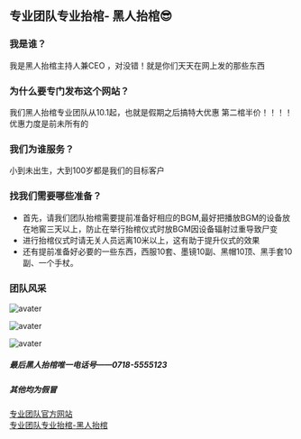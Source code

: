 ##  专业团队专业抬棺- 黑人抬棺😎

### 我是谁？
我是黑人抬棺主持人兼CEO ，对没错！就是你们天天在网上发的那些东西

### 为什么要专门发布这个网站？
我们黑人抬棺专业团队从10.1起，也就是假期之后搞特大优惠
第二棺半价！！！！优惠力度是前未所有的

### 我们为谁服务？
小到未出生，大到100岁都是我们的目标客户

### 找我们需要哪些准备？
- 首先，请我们团队抬棺需要提前准备好相应的BGM,最好把播放BGM的设备放在地窖三天以上，防止在举行抬棺仪式时放BGM因设备辐射过重导致尸变
- 进行抬棺仪式时请无关人员远离10米以上，这有助于提升仪式的效果
- 还有提前准备好必要的一些东西，西服10套、墨镜10副、黑帽10顶、黑手套10副、一个手杖。
### 团队风采
![avater](https://www.v2fy.com/asset/0i/ChineseBQB/067NegroCarryingACoffin_%E9%BB%91%E4%BA%BA%E6%8A%AC%E6%A3%BA%E2%9A%B0BQB/%E9%BB%91%E4%BA%BA%E6%8A%AC%E6%A3%BA00031-%E9%BB%91%E5%93%A5%E4%B8%80%E7%AC%91%E7%94%9F%E6%AD%BB%E9%9A%BE%E6%96%99.jpg)

![avater](https://ts1.cn.mm.bing.net/th/id/R-C.646d1039359ae9a83714cb9e4ac01062?rik=Uu2%2fGClI5FgqgA&riu=http%3a%2f%2fpic.uzzf.com%2fup%2f2020-4%2f15867467319526457.gif&ehk=k10E1uC82C%2bKvQ4UMtnML4syW6x%2fgdb4RRF8nm65wGA%3d&risl=&pid=ImgRaw&r=0)

![avater](https://ts1.cn.mm.bing.net/th/id/R-C.6e77b892af98fafda8cf522c0a85b776?rik=yLM51F3ZOj3N9g&riu=http%3a%2f%2fpic.uzzf.com%2fup%2f2020-4%2f15867467334542921.gif&ehk=OF68XOC6TO1lWE0up1YquFzKGzOKeUCMWl8EYzyPiao%3d&risl=&pid=ImgRaw&r=0)


##### 最后黑人抬棺唯一电话号——0718-5555123
##### 其他均为假冒


[专业团队官方网站](https://github.com/zhy2658/zhy2658.github.io)
<br>
[专业团队专业抬棺-黑人抬棺](https://zhy2658.github.io)

<br><br><br>
